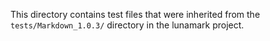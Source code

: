 This directory contains test files that were inherited from the
`tests/Markdown_1.0.3/` directory in the lunamark project.
